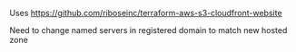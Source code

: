 Uses https://github.com/riboseinc/terraform-aws-s3-cloudfront-website

Need to change named servers in registered domain to match new hosted zone